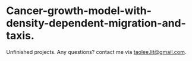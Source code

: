 # Cancer-growth-model-with-density-dependent-migration-and-taxis.

Unfinished projects. Any questions? contact me via taolee.lit@gmail.com.










